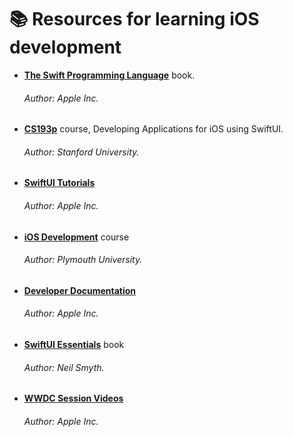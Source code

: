 # 📚 Resources for learning iOS development

- [**The Swift Programming Language**](https://books.apple.com/us/book/the-swift-programming-language-swift-5-3/id881256329) book.
  ###### Author: Apple Inc.
  
- [**CS193p**](https://cs193p.sites.stanford.edu) course, Developing Applications for iOS using SwiftUI.
  ###### Author: Stanford University.
  
- [**SwiftUI Tutorials**](https://developer.apple.com/tutorials/SwiftUI)
  ###### Author: Apple Inc.

- [**iOS Development**](https://itunes.apple.com/us/course/ios-development-in-swift/id950659946) course
  ###### Author: Plymouth University.

- [**Developer Documentation**](https://developer.apple.com/documentation)
  ###### Author: Apple Inc.
  
- [**SwiftUI Essentials**](https://www.amazon.com/SwiftUI-Essentials-Learn-Develop-Using/dp/1951442288/ref=sr_1_31?crid=1ZXZE3ECYFWE0&dchild=1&keywords=swift+programming&qid=1617729536&sprefix=swift+prog%2Caps%2C331&sr=8-31) book
  ###### Author: Neil Smyth.
  
- [**WWDC Session Videos**](https://developer.apple.com/videos/)
  ###### Author: Apple Inc.
